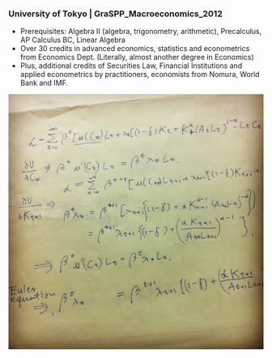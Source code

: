 ### University of Tokyo | GraSPP_Macroeconomics_2012
- Prerequisites: Algebra II (algebra, trigonometry, arithmetic), Precalculus, AP Calculus BC, Linear Algebra
- Over 30 credits in advanced economics, statistics and econometrics from Economics Dept. (Literally, almost another degree in Economics)
- Plus, additional credits of Securities Law, Financial Institutions and applied econometrics by practitioners, economists from Nomura, World Bank and IMF. 

![alt tag](euler_equation.jpg)
